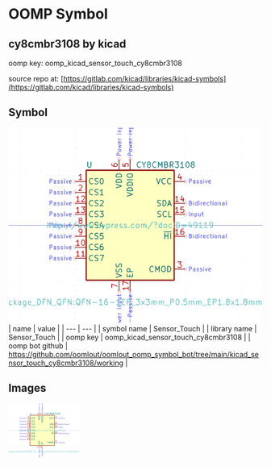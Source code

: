 # OOMP Symbol  
## cy8cmbr3108  by kicad  
  
oomp key: oomp_kicad_sensor_touch_cy8cmbr3108  
  
source repo at: [https://gitlab.com/kicad/libraries/kicad-symbols](https://gitlab.com/kicad/libraries/kicad-symbols)  
## Symbol  
  
[![working.png](working_600.png)](working.png)  
| name | value | 
| --- | --- | 
| symbol name | Sensor_Touch | 
| library name | Sensor_Touch | 
| oomp key | oomp_kicad_sensor_touch_cy8cmbr3108 | 
| oomp bot github | https://github.com/oomlout/oomlout_oomp_symbol_bot/tree/main/kicad_sensor_touch_cy8cmbr3108/working | 
## Images  
  
[![working.png](working_140.png)](working.png)  
